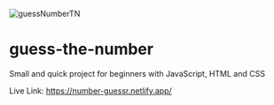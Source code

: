 ![guessNumberTN](https://user-images.githubusercontent.com/77228474/119309661-38d72800-bc8c-11eb-8f47-e4a899a84c6b.png)
# guess-the-number

Small and quick project for beginners with JavaScript, HTML and CSS

Live Link: https://number-guessr.netlify.app/
